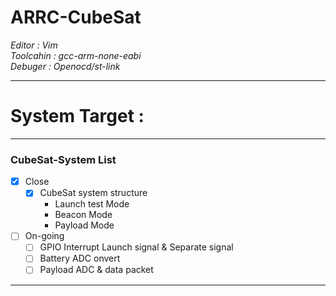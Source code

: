 # ARRC-CubeSat
   *Editor : Vim*  
   *Toolcahin : gcc-arm-none-eabi*  
   *Debuger : Openocd/st-link*  
***
# System Target : 
***
### CubeSat-System List
- [x] Close
  - [x] CubeSat system structure
     - Launch test Mode 
     - Beacon Mode 
     - Payload Mode 
- [ ] On-going 
  - [ ] GPIO Interrupt Launch signal & Separate signal
  - [ ] Battery ADC onvert
  - [ ] Payload ADC & data packet
***





